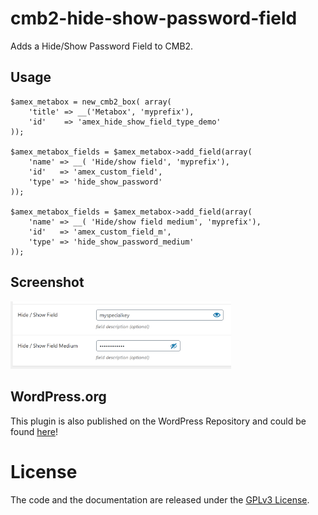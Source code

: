 # cmb2-hide-show-password-field
Adds a Hide/Show Password Field to CMB2.

## Usage
```
$amex_metabox = new_cmb2_box( array(
    'title' => __('Metabox', 'myprefix'),
    'id'    => 'amex_hide_show_field_type_demo'
));

$amex_metabox_fields = $amex_metabox->add_field(array(
    'name' => __( 'Hide/show field', 'myprefix'),
    'id'   => 'amex_custom_field',
    'type' => 'hide_show_password'
));

$amex_metabox_fields = $amex_metabox->add_field(array(
    'name' => __( 'Hide/show field medium', 'myprefix'),
    'id'   => 'amex_custom_field_m',
    'type' => 'hide_show_password_medium'
));
```

## Screenshot
<img src="assets/screenshot-1.PNG" alt="screenshot" width="70%" />

## WordPress.org 
This plugin is also published on the WordPress Repository and could be found [here](https://wordpress.org/plugins/hideshow-password-field-for-cmb2/)!

# License
The code and the documentation are released under the [GPLv3 License](LICENSE).

